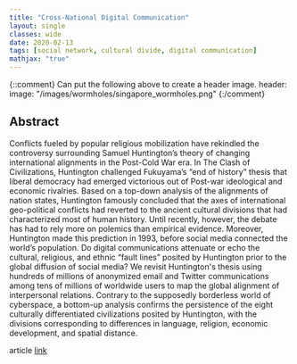 ```yaml
---
title: "Cross-National Digital Communication"
layout: single
classes: wide
date: 2020-02-13
tags: [social network, cultural divide, digital communication]
mathjax: "true"
---
```

{::comment}
Can put the following above to create a header image.
header:
  image: "/images/wormholes/singapore_wormholes.png"
{:/comment}

## Abstract
Conflicts fueled by popular religious mobilization have rekindled the controversy surrounding Samuel Huntington’s theory of changing international alignments in the Post-Cold War era. In The Clash of Civilizations, Huntington challenged Fukuyama’s “end of history” thesis that liberal democracy had emerged victorious out of Post-war ideological and economic rivalries. Based on a top-down analysis of the alignments of nation states, Huntington famously concluded that the axes of international geo-political conflicts had reverted to the ancient cultural divisions that had characterized most of human history. Until recently, however, the debate has had to rely more on polemics than empirical evidence. Moreover, Huntington made this prediction in 1993, before social media connected the world’s population. Do digital communications attenuate or echo the cultural, religious, and ethnic “fault lines” posited by Huntington prior to the global diffusion of social media? We revisit Huntington's thesis using hundreds of millions of anonymized email and Twitter communications among tens of millions of worldwide users to map the global alignment of interpersonal relations. Contrary to the supposedly borderless world of cyberspace, a bottom-up analysis confirms the persistence of the eight culturally differentiated civilizations posited by Huntington, with the divisions corresponding to differences in language, religion, economic development, and spatial distance.

article [link](https://journals.plos.org/plosone/article?id=10.1371/journal.pone.0122543)